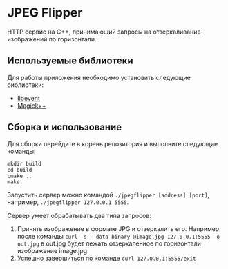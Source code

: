 # JPEG Flipper

HTTP сервис на C++, принимающий запросы на отзеркаливание изображений по горизонтали.

## Используемые библиотеки
Для работы приложения необходимо установить следующие библиотеки:
  - [libevent](https://github.com/libevent/libevent)
  - [Magick++](https://www.imagemagick.org/Magick++/)

## Сборка и использование
Для сборки перейдите в корень репозитория и выполните следующие команды:
  ```
  mkdir build
  cd build
  cmake ..
  make
  ```
Запустить сервер можно командой `./jpegflipper [address] [port]`, например, `./jpegflipper 127.0.0.1 5555`.

Сервер умеет обрабатывать два типа запросов:
  1. Принять изображение в формате JPG и отзеркалить его. Например, после команды `curl -s --data-binary @image.jpg 127.0.0.1:5555 -o out.jpg` в out.jpg будет лежать отзеркаленное по горизонтали изображение image.jpg
  2. Успешно завершиться по команде `curl 127.0.0.1:5555/exit`
